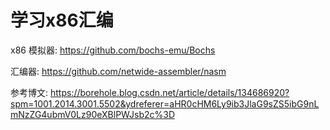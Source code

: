 # 学习x86汇编

x86 模拟器: https://github.com/bochs-emu/Bochs

汇编器: https://github.com/netwide-assembler/nasm


参考博文: https://borehole.blog.csdn.net/article/details/134686920?spm=1001.2014.3001.5502&ydreferer=aHR0cHM6Ly9ib3JlaG9sZS5ibG9nLmNzZG4ubmV0Lz90eXBlPWJsb2c%3D
